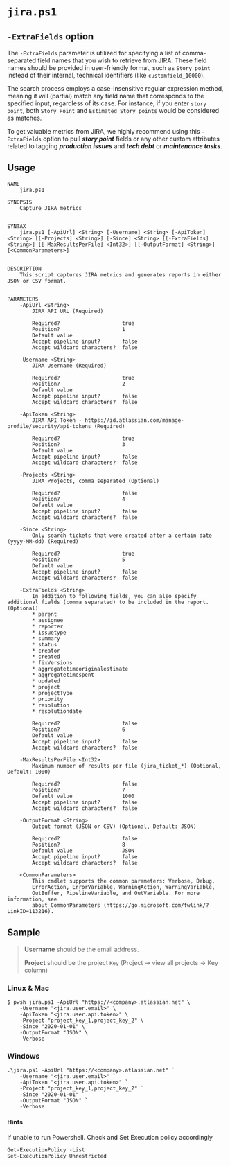 # `jira.ps1`

## `-ExtraFields` option

The `-ExtraFields` parameter is utilized for specifying a list of comma-separated field names that you wish to retrieve from JIRA. These field names should be provided in user-friendly format, such as `Story point` instead of their internal, technical identifiers (like `customfield_10000`). 

The search process employs a case-insensitive regular expression method, meaning it will (partial) match any field name that corresponds to the specified input, regardless of its case. For instance, if you enter `story point`, both `Story Point` and `Estimated Story points` would be considered as matches.

To get valuable metrics from JIRA, we highly recommend using this `-ExtraFields` option to pull _**story point**_ fields or any other custom attributes related to tagging _**production issues**_ and _**tech debt**_ or _**maintenance tasks**_. 

## Usage

```
NAME
    jira.ps1
    
SYNOPSIS
    Capture JIRA metrics
    
    
SYNTAX
    jira.ps1 [-ApiUrl] <String> [-Username] <String> [-ApiToken] <String> [[-Projects] <String>] [-Since] <String> [[-ExtraFields] <String>] [[-MaxResultsPerFile] <Int32>] [[-OutputFormat] <String>] [<CommonParameters>]
    
    
DESCRIPTION
    This script captures JIRA metrics and generates reports in either JSON or CSV format.
    

PARAMETERS
    -ApiUrl <String>
        JIRA API URL (Required)
        
        Required?                    true
        Position?                    1
        Default value                
        Accept pipeline input?       false
        Accept wildcard characters?  false
        
    -Username <String>
        JIRA Username (Required)
        
        Required?                    true
        Position?                    2
        Default value                
        Accept pipeline input?       false
        Accept wildcard characters?  false
        
    -ApiToken <String>
        JIRA API Token - https://id.atlassian.com/manage-profile/security/api-tokens (Required)
        
        Required?                    true
        Position?                    3
        Default value                
        Accept pipeline input?       false
        Accept wildcard characters?  false
        
    -Projects <String>
        JIRA Projects, comma separated (Optional)
        
        Required?                    false
        Position?                    4
        Default value                
        Accept pipeline input?       false
        Accept wildcard characters?  false
        
    -Since <String>
        Only search tickets that were created after a certain date (yyyy-MM-dd) (Required)
        
        Required?                    true
        Position?                    5
        Default value                
        Accept pipeline input?       false
        Accept wildcard characters?  false
        
    -ExtraFields <String>
        In addition to following fields, you can also specify additional fields (comma separated) to be included in the report. (Optional)
        * parent
        * assignee
        * reporter
        * issuetype
        * summary
        * status
        * creator
        * created
        * fixVersions
        * aggregatetimeoriginalestimate
        * aggregatetimespent
        * updated
        * project
        * projectType
        * priority
        * resolution
        * resolutiondate
        
        Required?                    false
        Position?                    6
        Default value                
        Accept pipeline input?       false
        Accept wildcard characters?  false
        
    -MaxResultsPerFile <Int32>
        Maximum number of results per file (jira_ticket_*) (Optional, Default: 1000)
        
        Required?                    false
        Position?                    7
        Default value                1000
        Accept pipeline input?       false
        Accept wildcard characters?  false
        
    -OutputFormat <String>
        Output format (JSON or CSV) (Optional, Default: JSON)
        
        Required?                    false
        Position?                    8
        Default value                JSON
        Accept pipeline input?       false
        Accept wildcard characters?  false
        
    <CommonParameters>
        This cmdlet supports the common parameters: Verbose, Debug,
        ErrorAction, ErrorVariable, WarningAction, WarningVariable,
        OutBuffer, PipelineVariable, and OutVariable. For more information, see
        about_CommonParameters (https://go.microsoft.com/fwlink/?LinkID=113216). 
```

## Sample

> **Username** should be the email address.
> 
> **Project** should be the project `Key` (Project → view all projects → Key column)

### Linux & Mac

```shell
$ pwsh jira.ps1 -ApiUrl "https://<company>.atlassian.net" \
    -Username "<jira.user.email>" \
    -ApiToken "<jira.user.api.token>" \
    -Project "project_key_1,project_key_2" \
    -Since "2020-01-01" \
    -OutputFormat "JSON" \
    -Verbose
```

### Windows

```shell
.\jira.ps1 -ApiUrl "https://<company>.atlassian.net" `
    -Username "<jira.user.email>" `
    -ApiToken "<jira.user.api.token>" `
    -Project "project_key_1,project_key_2" `
    -Since "2020-01-01" `
    -OutputFormat "JSON" `
    -Verbose
```

#### Hints
If unable to run Powershell. Check and Set Execution policy accordingly
```shell
Get-ExecutionPolicy -List
Set-ExecutionPolicy Unrestricted
```
